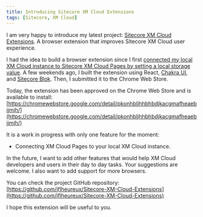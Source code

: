 ```yaml
---
title: Introducing Sitecore XM Cloud Extensions
tags: [Sitecore, XM Cloud]
---
```


I am very happy to introduce my latest project: [Sitecore XM Cloud Extensions](https://github.com/jflheureux/Sitecore-XM-Cloud-Extensions). A browser extension that improves Sitecore XM Cloud user experience.

<!-- more -->

I had the idea to build a browser extension since I first [connected my local XM Cloud instance to Sitecore XM Cloud Pages by setting a local storage value](https://doc.sitecore.com/xmc/en/developers/xm-cloud/connect-xm-cloud-pages-to-your-local-xm-cloud-instance.html). A few weekends ago, I built the extension using React, [Chakra UI](https://chakra-ui.com/), and [Sitecore Blok](https://blok.sitecore.com/). Then, I submitted it to the Chrome Web Store.

Today, the extension has been approved on the Chrome Web Store and is available to install: [https://chromewebstore.google.com/detail/pkonhbljhhbhbdjkacgmafheaebijmjh/](https://chromewebstore.google.com/detail/pkonhbljhhbhbdjkacgmafheaebijmjh/)

It is a work in progress with only one feature for the moment:

- Connecting XM Cloud Pages to your local XM Cloud instance.

In the future, I want to add other features that would help XM Cloud developers and users in their day to day tasks. Your suggestions are welcome. I also want to add support for more browsers.

You can check the project GitHub repository: [https://github.com/jflheureux/Sitecore-XM-Cloud-Extensions](https://github.com/jflheureux/Sitecore-XM-Cloud-Extensions)

I hope this extension will be useful to you.
